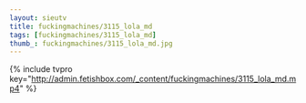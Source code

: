 ```yaml
--- 
layout: sieutv
title: fuckingmachines/3115_lola_md
tags: [fuckingmachines/3115_lola_md]
thumb_: fuckingmachines/3115_lola_md.jpg
---
```

{% include tvpro key="http://admin.fetishbox.com/_content/fuckingmachines/3115_lola_md.mp4" %} 
